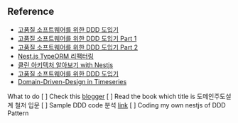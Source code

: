 ## Reference

- [고품질 소프트웨어를 위한 DDD 도입기](https://blog.tesser.co.kr/applying-domain-driven-development/)
- [고품질 소프트웨어를 위한 DDD 도입기 Part 1 ](https://medium.com/tesser-team/%EA%B3%A0%ED%92%88%EC%A7%88-%EC%86%8C%ED%94%84%ED%8A%B8%EC%9B%A8%EC%96%B4%EB%A5%BC-%EC%9C%84%ED%95%9C-ddd-%EB%8F%84%EC%9E%85%EA%B8%B0-part-1-%EB%AC%B8%EC%A0%9C-%ED%83%90%EA%B5%AC-%EB%B0%8F-%EA%B0%9C%EC%84%A0-%EB%B0%A9%ED%96%A5-c5002440566a)
- [고품질 소프트웨어를 위한 DDD 도입기 Part 2](https://medium.com/tesser-team/%EA%B3%A0%ED%92%88%EC%A7%88-%EC%86%8C%ED%94%84%ED%8A%B8%EC%9B%A8%EC%96%B4%EB%A5%BC-%EC%9C%84%ED%95%9C-ddd-%EB%8F%84%EC%9E%85%EA%B8%B0-part-2-ddd-%EC%A0%81%EC%9A%A9-%EB%B0%8F-%ED%9A%8C%EA%B3%A0-feat-nestjs-800e3b1a77b7)
- [Nest.js TypeORM 리팩터링](https://velog.io/@loakick/Nest.js-TypeORM-%EB%A6%AC%ED%8C%A9%ED%84%B0%EB%A7%81-DDD-Aggregate)
- [클린 아키텍처 알아보기 with Nestjs](https://junho2343.github.io/posts/clean-architecture-hexagonal-architecture-with-nestjs)
- [고품질 소프트웨어를 위한 DDD 도입기](https://blog.tesser.co.kr/applying-domain-driven-development/)
- [Domain-Driven-Design in Timeseries](https://khalilstemmler.com/articles/categories/domain-driven-design/)


What to do 
[ ] Check this [blogger](https://khalilstemmler.com/articles/categories/domain-driven-design/)
[ ] Read the book which title is 도메인주도설계 철저 입문
[ ] Sample DDD code 분석 [link](https://github.com/kanghyungmin/nestjs-clean-architecture)
[ ] Coding my own nestjs of DDD Pattern 